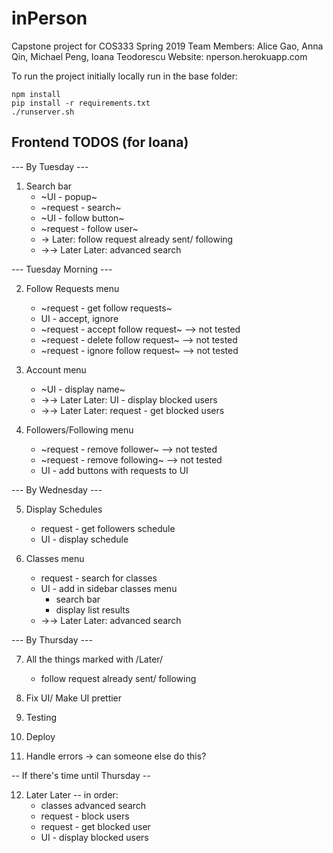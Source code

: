 # inPerson
Capstone project for COS333 Spring 2019
Team Members: Alice Gao, Anna Qin, Michael Peng, Ioana Teodorescu
Website: nperson.herokuapp.com

To run the project initially locally run in the base folder:

    npm install
    pip install -r requirements.txt
    ./runserver.sh

## Frontend TODOS (for Ioana)
--- By Tuesday ---
1. Search bar
    * ~UI - popup~
    * ~request - search~
    * ~UI - follow button~
    * ~request - follow user~
    * -> Later: follow request already sent/ following
    * ->-> Later Later: advanced search


--- Tuesday Morning ---

2. Follow Requests menu
    * ~request - get follow requests~
    * UI - accept, ignore
    * ~request - accept follow request~ --> not tested
    * ~request - delete follow request~ --> not tested
    * ~request - ignore follow request~ --> not tested

3. Account menu
    * ~UI - display name~
    * ->-> Later Later: UI - display blocked users
    * ->-> Later Later: request - get blocked users

4. Followers/Following menu
    * ~request - remove follower~   --> not tested
    * ~request - remove following~  --> not tested
    * UI - add buttons with requests to UI


--- By Wednesday ---

5. Display Schedules
    * request - get followers schedule
    * UI - display schedule

6. Classes menu
    * request - search for classes
    * UI - add in sidebar classes menu
        * search bar
        * display list results
    * ->-> Later Later: advanced search


--- By Thursday ---

7. All the things marked with /Later/
    * follow request already sent/ following

8. Fix UI/ Make UI prettier
9. Testing
10. Deploy
11. Handle errors -> can someone else do this?

-- If there's time until Thursday --

12. Later Later -- in order: 
    * classes advanced search
    * request - block users
    * request - get blocked user
    * UI - display blocked users



